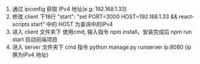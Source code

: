 1. 通过 ipconfig 获取 IPv4 地址(e.g: 192.168.1.33)
2. 修改 client 下18行  "start": "set PORT=3000 HOST=192.168.1.33 && react-scripts start" 中的 HOST 为查询中的IPv4
3. 进入 client 文件夹下  使用cmd, 输入指令 npm install，安装完成后 npm run start 启动前端项目
4. 进入 server 文件夹下 cmd 指令 python manage.py runserver ip:8080 (ip换为IPv4 地址)